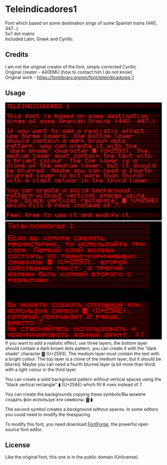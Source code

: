 # Teleindicadores1
Font which based on some destination sings of some Spanish trains (440, 447…)  
5x7 dot matrix  
Included Latin, Greek and Cyrillic

## Credits
I am not the original creator of the font, simply corrected Cyrillic  
Original creator - 440EMU (how to contact him I do not know)  
Original work - https://fontlibrary.org/en/font/teleindicadores-1

## Usage
![alt text](Teleindicadores_muestra.png)
![alt text](examplerus.png)
If you want to add a realistic effect, use three layers, the bottom layer should contain a dark brown dots pattern, you can create it with the "dark shade" character ▓ (U+2593). The medium layer must contain the text with a bright colour. The top layer is a clone of the medium layer, but it should be blurred. Maybe you can need a fourth blurred layer (a bit more than third) with a light colour in the third layer.

You can create a solid background pattern without vertical spaces using the "black vertical rectangle" ▮ (U+25AE)
which fill 8 rows instead of 7.

You can create the backgrounds copying these symbols/Вы можете создать фон используя эти символы:
▓
▮

The second symbol creates a background without spaces.
In some editors you could need to modify the linespacing.

To modify this font, you need download [FontForge](https://fontforge.github.io/en-US/), the powerful open source font editor.

## License
Like the original font, this one is in the public domain (Unlicense).

